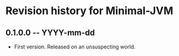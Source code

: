 # Revision history for Minimal-JVM

## 0.1.0.0  -- YYYY-mm-dd

* First version. Released on an unsuspecting world.
